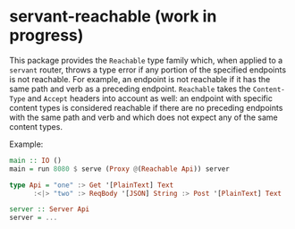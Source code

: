 # servant-reachable (work in progress)

This package provides the `Reachable` type family which, when applied to a
`servant` router, throws a type error if any portion of the specified endpoints
is not reachable. For example, an endpoint is not reachable if it has the same
path and verb as a preceding endpoint. `Reachable` takes the `Content-Type` and
`Accept` headers into account as well: an endpoint with specific content types
is considered reachable if there are no preceding endpoints with the same path
and verb and which does not expect any of the same content types.

Example:
```haskell
main :: IO ()
main = run 8080 $ serve (Proxy @(Reachable Api)) server

type Api = "one" :> Get '[PlainText] Text
      :<|> "two" :> ReqBody '[JSON] String :> Post '[PlainText] Text

server :: Server Api
server = ...
```
